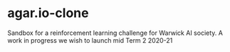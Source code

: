 # agar.io-clone
Sandbox for a reinforcement learning challenge for Warwick AI society. A work in progress we wish to launch mid Term 2 2020-21
